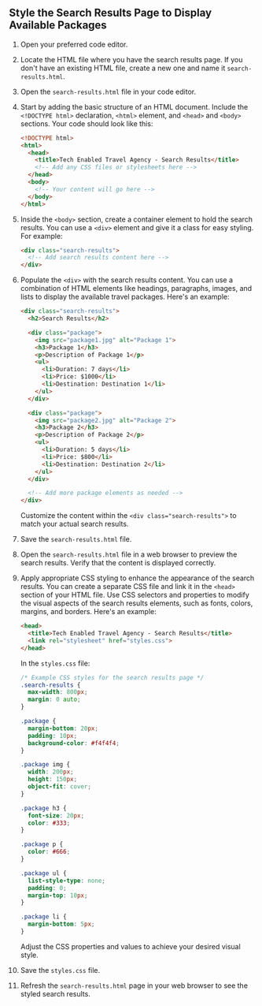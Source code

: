 

## Style the Search Results Page to Display Available Packages

1. Open your preferred code editor.

2. Locate the HTML file where you have the search results page. If you don't have an existing HTML file, create a new one and name it `search-results.html`.

3. Open the `search-results.html` file in your code editor.

4. Start by adding the basic structure of an HTML document. Include the `<!DOCTYPE html>` declaration, `<html>` element, and `<head>` and `<body>` sections. Your code should look like this:

   ```html
   <!DOCTYPE html>
   <html>
     <head>
       <title>Tech Enabled Travel Agency - Search Results</title>
       <!-- Add any CSS files or stylesheets here -->
     </head>
     <body>
       <!-- Your content will go here -->
     </body>
   </html>
   ```

5. Inside the `<body>` section, create a container element to hold the search results. You can use a `<div>` element and give it a class for easy styling. For example:

   ```html
   <div class="search-results">
     <!-- Add search results content here -->
   </div>
   ```

6. Populate the `<div>` with the search results content. You can use a combination of HTML elements like headings, paragraphs, images, and lists to display the available travel packages. Here's an example:

   ```html
   <div class="search-results">
     <h2>Search Results</h2>

     <div class="package">
       <img src="package1.jpg" alt="Package 1">
       <h3>Package 1</h3>
       <p>Description of Package 1</p>
       <ul>
         <li>Duration: 7 days</li>
         <li>Price: $1000</li>
         <li>Destination: Destination 1</li>
       </ul>
     </div>

     <div class="package">
       <img src="package2.jpg" alt="Package 2">
       <h3>Package 2</h3>
       <p>Description of Package 2</p>
       <ul>
         <li>Duration: 5 days</li>
         <li>Price: $800</li>
         <li>Destination: Destination 2</li>
       </ul>
     </div>

     <!-- Add more package elements as needed -->
   </div>
   ```

   Customize the content within the `<div class="search-results">` to match your actual search results.

7. Save the `search-results.html` file.

8. Open the `search-results.html` file in a web browser to preview the search results. Verify that the content is displayed correctly.

9. Apply appropriate CSS styling to enhance the appearance of the search results. You can create a separate CSS file and link it in the `<head>` section of your HTML file. Use CSS selectors and properties to modify the visual aspects of the search results elements, such as fonts, colors, margins, and borders. Here's an example:

   ```html
   <head>
     <title>Tech Enabled Travel Agency - Search Results</title>
     <link rel="stylesheet" href="styles.css">
   </head>
   ```

   In the `styles.css` file:

   ```css
   /* Example CSS styles for the search results page */
   .search-results {
     max-width: 800px;
     margin: 0 auto;
   }

   .package {
     margin-bottom: 20px;
     padding: 10px;
     background-color: #f4f4f4;
   }

   .package img {
     width: 200px;
     height: 150px;
     object-fit: cover;
   }

   .package h3 {
     font-size: 20px;
     color: #333;
   }

   .package p {
     color: #666;
   }

   .package ul {
     list-style-type: none;
     padding: 0;
     margin-top: 10px;
   }

   .package li {
     margin-bottom: 5px;
   }
   ```

   Adjust the CSS properties and values to achieve your desired visual style.

10. Save the `styles.css` file.

11. Refresh the `search-results.html` page in your web browser to see the styled search results.

